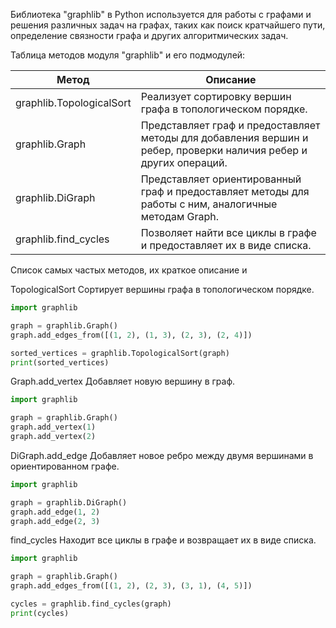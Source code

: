 Библиотека "graphlib" в Python используется для работы с графами и решения различных задач на графах,
таких как поиск кратчайшего пути, определение связности графа и других алгоритмических задач.

Таблица методов модуля "graphlib" и его подмодулей:

Метод                    | Описание
------------------------ | -----------------------------
graphlib.TopologicalSort | Реализует сортировку вершин графа в топологическом порядке.
graphlib.Graph           | Представляет граф и предоставляет методы для добавления вершин и ребер, проверки наличия ребер и других операций.
graphlib.DiGraph         | Представляет ориентированный граф и предоставляет методы для работы с ним, аналогичные методам Graph.
graphlib.find_cycles     | Позволяет найти все циклы в графе и предоставляет их в виде списка.

Список самых частых методов, их краткое описание и

TopologicalSort Сортирует вершины графа в топологическом порядке.

```python
import graphlib

graph = graphlib.Graph()
graph.add_edges_from([(1, 2), (1, 3), (2, 3), (2, 4)])

sorted_vertices = graphlib.TopologicalSort(graph)
print(sorted_vertices)
```

Graph.add_vertex Добавляет новую вершину в граф.

```python
import graphlib

graph = graphlib.Graph()
graph.add_vertex(1)
graph.add_vertex(2)
```

DiGraph.add_edge Добавляет новое ребро между двумя вершинами в ориентированном графе.

```python
import graphlib

graph = graphlib.DiGraph()
graph.add_edge(1, 2)
graph.add_edge(2, 3)
```

find_cycles Находит все циклы в графе и возвращает их в виде списка.

```python
import graphlib

graph = graphlib.Graph()
graph.add_edges_from([(1, 2), (2, 3), (3, 1), (4, 5)])

cycles = graphlib.find_cycles(graph)
print(cycles)
```
